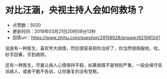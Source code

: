 # 对比汪涵，央视主持人会如何救场？
- 点赞数：5020
- 更新时间：2019年03月21日20时08分13秒
- 回答url：https://www.zhihu.com/question/29158928/answer/621061241
<body>
 <p data-pid="0ZBIudU9">说是有一种医生，喜欢夸大病情，然后很容易把你治好了，你当然很佩服他，哇，妙手回春，手到病除。</p>
 <p data-pid="VYRraxs4">还有一种医生，尽量让病人心情保持平稳，如果病情不是特别严重，一般会保守告诉病人，或者干脆不告诉，让你康复的没有觉察。</p>
</body>